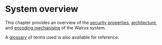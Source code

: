 # System overview

This chapter provides an overview of the [security properties](./properties.md),
[architecture](./architecture.md), and [encoding mechanisms](./encoding.md) of the Walrus system.

A [glossary](../glossary.md) of terms used is also available for reference.